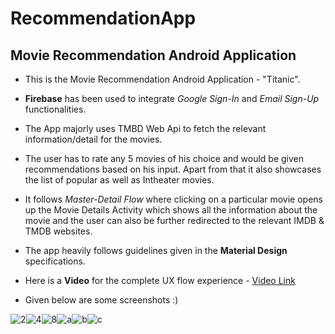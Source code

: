 # RecommendationApp
## Movie Recommendation Android Application

* This is the Movie Recommendation Android Application - "Titanic". 

* **Firebase** has been used to integrate *Google Sign-In* and *Email Sign-Up* functionalities. 

* The App majorly uses TMBD Web Api to fetch the relevant information/detail for the movies.

* The user has to rate any 5 movies of his choice and would be given recommendations based on his input. Apart from that it also showcases the list of popular as well as Intheater movies. 

* It follows *Master-Detail Flow* where clicking on a particular movie opens up the Movie Details Activity which shows all the information about the movie and the user can also be further redirected to the relevant IMDB & TMDB websites. 

* The app heavily follows guidelines given in the **Material Design** specifications.


* Here is a **Video** for the complete UX flow experience -  [Video Link](https://drive.google.com/file/d/0B-jl3CcjD3FtTENoazQ0Ty14anc/view)

* Given below are some screenshots :)

![2](https://user-images.githubusercontent.com/22399995/30037683-edde54b6-91da-11e7-9389-772d23f7ab34.jpg)![4](https://user-images.githubusercontent.com/22399995/30037685-ede3755e-91da-11e7-9dd4-bed99e5546f0.jpg)![8](https://user-images.githubusercontent.com/22399995/30037689-ee3733b0-91da-11e7-82ef-a947ce09a761.jpg)![a](https://user-images.githubusercontent.com/22399995/30039746-d9c80b3a-91f2-11e7-8774-7c79e1f0d3ab.jpg)![b](https://user-images.githubusercontent.com/22399995/30039744-d9c6f4fc-91f2-11e7-905e-85d6acf1f207.jpg)![c](https://user-images.githubusercontent.com/22399995/30039745-d9c7490c-91f2-11e7-80fd-bcf21c59e0a8.jpg)
